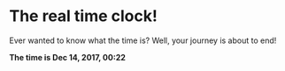 # The real time clock!

Ever wanted to know what the time is? Well, your journey is about to end!

**The time is Dec 14, 2017, 00:22**